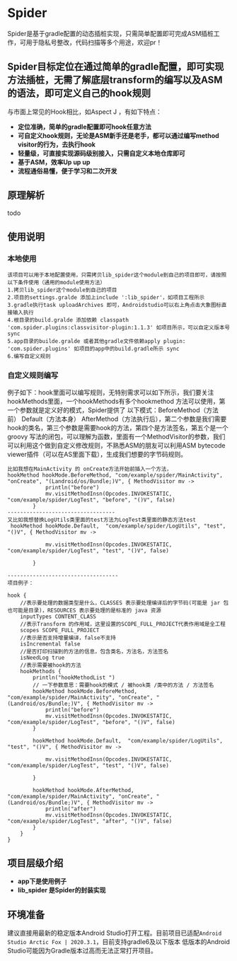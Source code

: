# Spider
Spider是基于gradle配置的动态插桩实现，只需简单配置即可完成ASM插桩工作，可用于隐私号整改，代码扫描等多个用途，欢迎pr！

## Spider目标定位在通过简单的gradle配置，即可实现方法插桩，无需了解底层transform的编写以及ASM的语法，即可定义自己的hook规则
与市面上常见的Hook相比，如Aspect J ，有如下特点：
* **定位准确，简单的gradle配置即可hook任意方法**
* **可自定义hook规则，无论是ASM新手还是老手，都可以通过编写method visitor的行为，去执行hook**
* **轻量级，可直接实现源码级别接入，只需自定义本地仓库即可**
* **基于ASM，效率Up up up**
* **流程通俗易懂，便于学习和二次开发**

## 原理解析
todo

## 使用说明
### 本地使用
```
该项目可以用于本地配置使用，只需拷贝lib_spider这个module到自己的项目即可，请按照以下条件使用（通用的module使用方法）
1.拷贝lib_spider这个module到自己的项目
2.项目的settings.gralde 添加上include ':lib_spider'，如项目工程所示
3.gradle执行task uploadArchives 即可，Androidstudio可以右上角点击大象图标直接输入执行
4.根目录的build.gralde 添加依赖 classpath 'com.spider.plugins:classvisitor-plugin:1.1.3' 如项目所示，可以自定义版本号 sync
5.app目录的builde.gralde 或者其他gradle文件依赖apply plugin: 'com.spider.plugins' 如项目的app中的build.gradle所示 sync
6.编写自定义规则

```

### 自定义规则编写
例子如下：hook里面可以编写规则，无特别需求可以如下所示，我们要关注hookMethods里面，一个hookMethods有多个hookmethod 方法可以使用，第一个参数就是定义好的模式，Spider提供了
以下模式：BeforeMethod（方法前） Default（方法本身） AfterMethod（方法执行后），第二个参数是我们需要hook的类名，第三个参数是需要hook的方法，第四个是方法签名，第五个是一个groovy
写法的闭包，可以理解为函数，里面有一个MethodVisitor的参数，我们可以利用这个做到自定义修改规则，不熟悉ASM的朋友可以利用ASM bytecode viewer插件（可以在AS里面下载），生成我们想要的字节码规则。

```
比如我想在MainActivity 的 onCreate方法开始前插入一个方法，
hookMethod hookMode.BeforeMethod, "com/example/spider/MainActivity", "onCreate", "(Landroid/os/Bundle;)V", { MethodVisitor mv ->
            println("before")
            mv.visitMethodInsn(Opcodes.INVOKESTATIC, "com/example/spider/LogTest", "before", "()V", false)
        }
----------------------------------
又比如我想替换LogUtils类里面的test方法为LogTest类里面的静态方法test
 hookMethod hookMode.Default,  "com/example/spider/LogUtils", "test", "()V", { MethodVisitor mv ->

            mv.visitMethodInsn(Opcodes.INVOKESTATIC, "com/example/spider/LogTest", "test", "()V", false)

        }

-----------------------------------
项目例子：

hook {
    //表示要处理的数据类型是什么，CLASSES 表示要处理编译后的字节码(可能是 jar 包也可能是目录)，RESOURCES 表示要处理的是标准的 java 资源
    inputTypes CONTENT_CLASS
    //表示Transform 的作用域，这里设置的SCOPE_FULL_PROJECT代表作用域是全工程
    scopes SCOPE_FULL_PROJECT
    //表示是否支持增量编译，false不支持
    isIncremental false
    //是否打印扫描到的方法的信息，包含类名，方法名，方法签名
    isNeedLog true
    //表示需要被hook的方法
    hookMethods {
        println("hookMethodList ")
        // 一下参数意思：需要hook的模式 / 被hook类 /类中的方法 / 方法签名
        hookMethod hookMode.BeforeMethod, "com/example/spider/MainActivity", "onCreate", "(Landroid/os/Bundle;)V", { MethodVisitor mv ->
            println("before")
            mv.visitMethodInsn(Opcodes.INVOKESTATIC, "com/example/spider/LogTest", "before", "()V", false)
        }

        hookMethod hookMode.Default,  "com/example/spider/LogUtils", "test", "()V", { MethodVisitor mv ->

            mv.visitMethodInsn(Opcodes.INVOKESTATIC, "com/example/spider/LogTest", "test", "()V", false)

        }

        hookMethod hookMode.AfterMethod, "com/example/spider/MainActivity", "onCreate", "(Landroid/os/Bundle;)V", { MethodVisitor mv ->
            println("after")
            mv.visitMethodInsn(Opcodes.INVOKESTATIC, "com/example/spider/LogTest", "after", "()V", false)
        }
    }
}
```
## 项目层级介绍
* **app下是使用例子**
* **lib_spider 是Spider的封装实现**

## 环境准备
建议直接用最新的稳定版本Android Studio打开工程。目前项目已适配`Android Studio Arctic Fox | 2020.3.1`，目前支持gradle6及以下版本
低版本的Android Studio可能因为Gradle版本过高而无法正常打开项目。
### 
